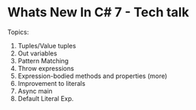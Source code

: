 # Whats New In C# 7 - Tech talk

Topics:

1. Tuples/Value tuples
2. Out variables
3. Pattern Matching
4. Throw expressions
5. Expression-bodied methods and properties (more)  
6. Improvement to literals
7. Async main
8. Default Literal Exp.
